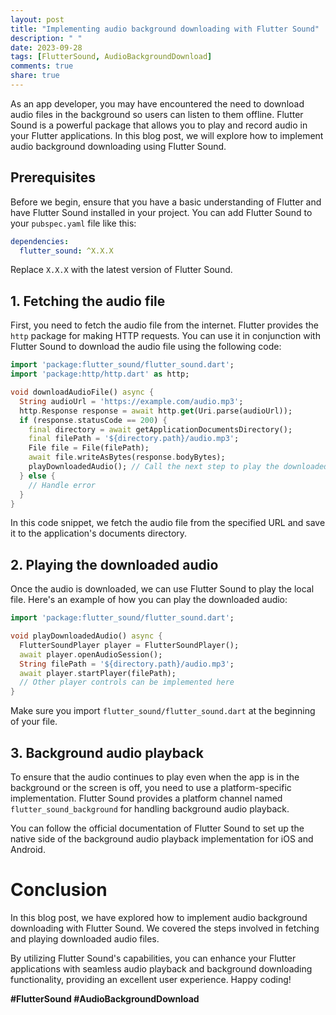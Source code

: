 ```yaml
---
layout: post
title: "Implementing audio background downloading with Flutter Sound"
description: " "
date: 2023-09-28
tags: [FlutterSound, AudioBackgroundDownload]
comments: true
share: true
---
```


As an app developer, you may have encountered the need to download audio files in the background so users can listen to them offline. Flutter Sound is a powerful package that allows you to play and record audio in your Flutter applications. In this blog post, we will explore how to implement audio background downloading using Flutter Sound.

## Prerequisites

Before we begin, ensure that you have a basic understanding of Flutter and have Flutter Sound installed in your project. You can add Flutter Sound to your `pubspec.yaml` file like this:

```yaml
dependencies:
  flutter_sound: ^X.X.X
```

Replace `X.X.X` with the latest version of Flutter Sound.

## 1. Fetching the audio file

First, you need to fetch the audio file from the internet. Flutter provides the `http` package for making HTTP requests. You can use it in conjunction with Flutter Sound to download the audio file using the following code:

```dart
import 'package:flutter_sound/flutter_sound.dart';
import 'package:http/http.dart' as http;

void downloadAudioFile() async {
  String audioUrl = 'https://example.com/audio.mp3';
  http.Response response = await http.get(Uri.parse(audioUrl));
  if (response.statusCode == 200) {
    final directory = await getApplicationDocumentsDirectory();
    final filePath = '${directory.path}/audio.mp3';
    File file = File(filePath);
    await file.writeAsBytes(response.bodyBytes);
    playDownloadedAudio(); // Call the next step to play the downloaded audio
  } else {
    // Handle error
  }
}
```

In this code snippet, we fetch the audio file from the specified URL and save it to the application's documents directory.

## 2. Playing the downloaded audio

Once the audio is downloaded, we can use Flutter Sound to play the local file. Here's an example of how you can play the downloaded audio:

```dart
import 'package:flutter_sound/flutter_sound.dart';

void playDownloadedAudio() async {
  FlutterSoundPlayer player = FlutterSoundPlayer();
  await player.openAudioSession();
  String filePath = '${directory.path}/audio.mp3';
  await player.startPlayer(filePath);
  // Other player controls can be implemented here
}
```

Make sure you import `flutter_sound/flutter_sound.dart` at the beginning of your file.

## 3. Background audio playback

To ensure that the audio continues to play even when the app is in the background or the screen is off, you need to use a platform-specific implementation. Flutter Sound provides a platform channel named `flutter_sound_background` for handling background audio playback.

You can follow the official documentation of Flutter Sound to set up the native side of the background audio playback implementation for iOS and Android.

# Conclusion

In this blog post, we have explored how to implement audio background downloading with Flutter Sound. We covered the steps involved in fetching and playing downloaded audio files.

By utilizing Flutter Sound's capabilities, you can enhance your Flutter applications with seamless audio playback and background downloading functionality, providing an excellent user experience. Happy coding!

**#FlutterSound #AudioBackgroundDownload**
